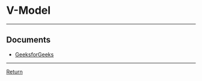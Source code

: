# V-Model

---

## Documents

- [GeeksforGeeks](https://www.geeksforgeeks.org/software-engineering-sdlc-v-model/)

---

[Return](./../readme.md)
